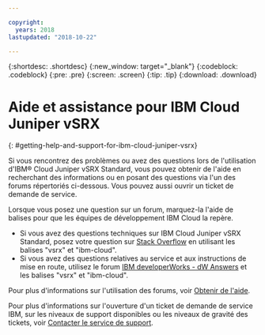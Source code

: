 ```yaml
---

copyright:
  years: 2018
lastupdated: "2018-10-22"

---
```


{:shortdesc: .shortdesc}
{:new_window: target="_blank"}
{:codeblock: .codeblock}
{:pre: .pre}
{:screen: .screen}
{:tip: .tip}
{:download: .download}

# Aide et assistance pour IBM Cloud Juniper vSRX
{: #getting-help-and-support-for-ibm-cloud-juniper-vsrx}

Si vous rencontrez des problèmes ou avez des questions lors de l'utilisation d'IBM® Cloud Juniper vSRX Standard, vous pouvez obtenir de l'aide en recherchant des informations ou en posant des questions via l'un des forums répertoriés ci-dessous. Vous pouvez aussi ouvrir un ticket de demande de service.

Lorsque vous posez une question sur un forum, marquez-la l'aide de balises pour que les équipes de développement IBM Cloud la repère.

* Si vous avez des questions techniques sur IBM Cloud Juniper vSRX Standard, posez votre question sur [Stack Overflow](https://stackoverflow.com/search?q=vsrx+ibm-cloud) en utilisant les balises "vsrx" et "ibm-cloud".
* Si vous avez des questions relatives au service et aux instructions de mise en route, utilisez le forum [IBM developerWorks - dW Answers](https://developer.ibm.com/answers/topics/vsrx/) et les balises "vsrx" et "ibm-cloud".

Pour plus d'informations sur l'utilisation des forums, voir [Obtenir de l'aide](https://{DomainName}/docs/get-support?topic=get-support-using-avatar).

Pour plus d'informations sur l'ouverture d'un ticket de demande de service IBM, sur les niveaux de support disponibles ou les niveaux de gravité des tickets, voir [Contacter le service de support](/docs/get-support?topic=get-support-contacting-bluemix-support-dedicated-local).
